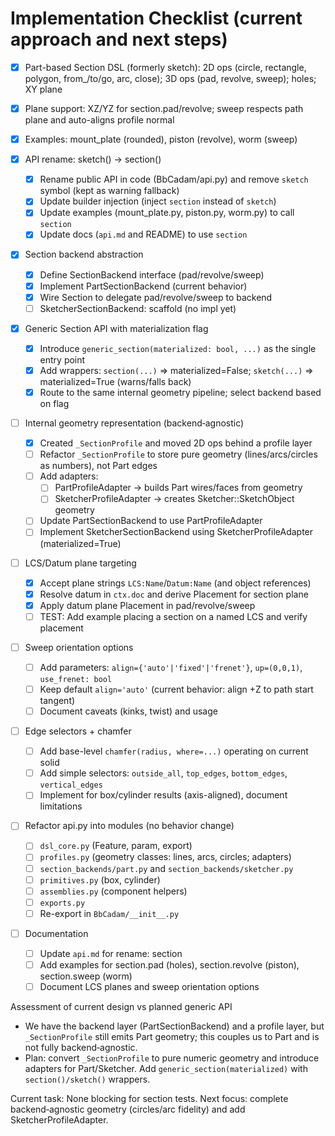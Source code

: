 # Implementation Checklist (current approach and next steps)

- [x] Part-based Section DSL (formerly sketch): 2D ops (circle, rectangle, polygon, from_/to/go, arc, close); 3D ops (pad, revolve, sweep); holes; XY plane
- [x] Plane support: XZ/YZ for section.pad/revolve; sweep respects path plane and auto-aligns profile normal
- [x] Examples: mount_plate (rounded), piston (revolve), worm (sweep)

- [x] API rename: sketch() → section()
  - [x] Rename public API in code (BbCadam/api.py) and remove `sketch` symbol (kept as warning fallback)
  - [x] Update builder injection (inject `section` instead of `sketch`)
  - [x] Update examples (mount_plate.py, piston.py, worm.py) to call `section`
  - [x] Update docs (`api.md` and README) to use `section`

- [x] Section backend abstraction
  - [x] Define SectionBackend interface (pad/revolve/sweep)
  - [x] Implement PartSectionBackend (current behavior)
  - [x] Wire Section to delegate pad/revolve/sweep to backend
  - [ ] SketcherSectionBackend: scaffold (no impl yet)

- [x] Generic Section API with materialization flag
  - [x] Introduce `generic_section(materialized: bool, ...)` as the single entry point
  - [x] Add wrappers: `section(...)` ⇒ materialized=False; `sketch(...)` ⇒ materialized=True (warns/falls back)
  - [x] Route to the same internal geometry pipeline; select backend based on flag

- [ ] Internal geometry representation (backend‑agnostic)
  - [x] Created `_SectionProfile` and moved 2D ops behind a profile layer
  - [ ] Refactor `_SectionProfile` to store pure geometry (lines/arcs/circles as numbers), not Part edges
  - [ ] Add adapters:
    - [ ] PartProfileAdapter → builds Part wires/faces from geometry
    - [ ] SketcherProfileAdapter → creates Sketcher::SketchObject geometry
  - [ ] Update PartSectionBackend to use PartProfileAdapter
  - [ ] Implement SketcherSectionBackend using SketcherProfileAdapter (materialized=True)

- [ ] LCS/Datum plane targeting
  - [x] Accept plane strings `LCS:Name`/`Datum:Name` (and object references)
  - [x] Resolve datum in `ctx.doc` and derive Placement for section plane
  - [x] Apply datum plane Placement in pad/revolve/sweep
  - [ ] TEST: Add example placing a section on a named LCS and verify placement

- [ ] Sweep orientation options
  - [ ] Add parameters: `align={'auto'|'fixed'|'frenet'}`, `up=(0,0,1)`, `use_frenet: bool`
  - [ ] Keep default `align='auto'` (current behavior: align +Z to path start tangent)
  - [ ] Document caveats (kinks, twist) and usage

- [ ] Edge selectors + chamfer
  - [ ] Add base-level `chamfer(radius, where=...)` operating on current solid
  - [ ] Add simple selectors: `outside_all`, `top_edges`, `bottom_edges`, `vertical_edges`
  - [ ] Implement for box/cylinder results (axis-aligned), document limitations

- [ ] Refactor api.py into modules (no behavior change)
  - [ ] `dsl_core.py` (Feature, param, export)
  - [ ] `profiles.py` (geometry classes: lines, arcs, circles; adapters)
  - [ ] `section_backends/part.py` and `section_backends/sketcher.py`
  - [ ] `primitives.py` (box, cylinder)
  - [ ] `assemblies.py` (component helpers)
  - [ ] `exports.py`
  - [ ] Re-export in `BbCadam/__init__.py`

- [ ] Documentation
  - [ ] Update `api.md` for rename: section
  - [ ] Add examples for section.pad (holes), section.revolve (piston), section.sweep (worm)
  - [ ] Document LCS planes and sweep orientation options

Assessment of current design vs planned generic API
- We have the backend layer (PartSectionBackend) and a profile layer, but `_SectionProfile` still emits Part geometry; this couples us to Part and is not fully backend‑agnostic.
- Plan: convert `_SectionProfile` to pure numeric geometry and introduce adapters for Part/Sketcher. Add `generic_section(materialized)` with `section()/sketch()` wrappers.

Current task: None blocking for section tests. Next focus: complete backend‑agnostic geometry (circles/arc fidelity) and add SketcherProfileAdapter.


